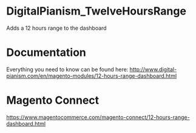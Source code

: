 # DigitalPianism_TwelveHoursRange

Adds a 12 hours range to the dashboard

# Documentation

Everything you need to know can be found here: http://www.digital-pianism.com/en/magento-modules/12-hours-range-dashboard.html

# Magento Connect

https://www.magentocommerce.com/magento-connect/12-hours-range-dashboard.html

